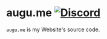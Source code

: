 # augu.me [![Discord](https://discordapp.com/api/guilds/382725233695522816/embed.png)](https://discord.gg/7TtMP2n)
`augu.me` is my Website's source code.